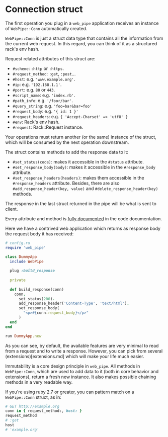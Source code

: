 # Connection struct

The first operation you plug in a `web_pipe` application receives an instance of
`WebPipe::Conn` automatically created.

`WebPipe::Conn` is just a struct data type that contains all the information
from the current web request. In this regard, you can think of it as a
structured rack's env hash.

Request related attributes of this struct are:

- `#scheme`: `:http` or `:https`.
- `#request_method`: `:get`, `:post`...
- `#host`: e.g. `'www.example.org'`.
- `#ip`:  e.g. `'192.168.1.1'`.
- `#port`: e.g. `80` or `443`.
- `#script_name`: e.g. `'index.rb'`.
- `#path_info`: e.g. `'/foor/bar'`.
- `#query_string`: e.g. `'foo=bar&bar=foo'`
- `#request_body`: e.g. `'{ id: 1 }'`
- `#request_headers`: e.g. `{ 'Accept-Charset' => 'utf8' }`
- `#env`: Rack's env hash.
- `#request`: Rack::Request instance.

Your operations must return another (or the same) instance of the struct, which
will be consumed by the next operation downstream.

The struct contains methods to add the response data to it:

- `#set_status(code)`: makes it accessible in the `#status` attribute.
- `#set_response_body(body)`: makes it accessible in the `#response_body`
  attribute.
- `#set_response_headers(headers)`: makes them accessible in
  the `#response_headers` attribute. Besides, there are also
  `#add_response_header(key, value)` and `#delete_response_header(key)`
  methods.

The response in the last struct returned in the pipe will be what is sent to
client.

Every attribute and method is [fully
documented](https://www.rubydoc.info/github/waiting-for-dev/web_pipe/master/WebPipe/Conn)
in the code documentation.

Here we have a contrived web application which returns as response body
the request body it has received:

```ruby
# config.ru
require 'web_pipe'

class DummyApp
  include WebPipe
  
  plug :build_response
  
  private
  
  def build_response(conn)
    conn.
      set_status(200).
      add_response_header('Content-Type', 'text/html').
      set_response_body(
        "<p>#{conn.request_body}</p>"
      )
  end
end

run DummyApp.new
```

As you can see, by default, the available features are very minimal to read
from a request and to write a response. However, you can pick from several
(extensions)[extensions.md] which will make your life much easier.

Immutability is a core design principle in `web_pipe`. All methods in
`WebPipe::Conn`, which are used to add data to it (both in core behavior and
extensions), return a fresh new instance. It also makes possible chaining
methods in a very readable way.

If you're using ruby 2.7 or greater, you can pattern match on a `WebPipe::Conn`
struct, as in:

```ruby
# GET http://example.org
conn in { request_method:, host: }
request_method
# :get
host
# 'example.org'
```
